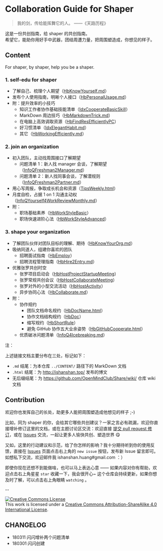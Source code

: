 # Collaboration Guide for Shaper



> 我的剑，传给能挥舞它的人。
> ——《天路历程》

这是一份共创指南，给 shaper 的共创指南。 <br> 希望它，能助你用好手中武器，团结周遭力量，把周围塑造成，你想见的样子。

## Content

For shaper, by shaper, help you be a shaper.


### 1. self-edu for shaper

- 了解自己、梳理个人期望（[HbKnowYourself.md](CONTENT/HbKnowYourself.md)）
- 发布个人使用指南，明晰个人接口（[HbPersonalUsage.md](CONTENT/HbPersonalUsage.md)）
- 附：提升效率的小技巧
	- 知识工作者协作基础技能清单（[IdxCooperateBasicSkill](https://github.com/OpenMindClub/Share/wiki/IdxCooperateBasicSkill)）
	- MarkDown 周边技巧（[HbMarkdownTrick.md](CONTENT/HbMarkdownTrick.md)）
	- 在电脑上高效调取资源（[HbFindResEfficientlyPC](https://github.com/OpenMindClub/Share/wiki/HbFindResEfficientlyPC)）
	- 好习惯清单（[IdxElegantHabit.md](CONTENT/IdxElegantHabit.md)）
	- 其它（[HbWorkingEfficiently.md](CONTENT/HbWorkingEfficiently.md)）


### 2. join an organization


- 初入团队，主动找周围接口了解期望
	- 问题清单 1：新人找 manager 会谈，了解期望（[InfoQFreshman2Manager.md](CONTENT/InfoQFreshman2Manager.md)）
	- 问题清单 2：新人找同事会谈，了解潜规则（[InfoQFreshman2Partner.md](CONTENT/InfoQFreshman2Partner.md)）
- 用心写周报，争取成长机会和资源（[TipsWeekly.html](http://ishanshan.top/selfedu/TipsWeekly.html)）
- 月度自检，占据 1 on 1 沟通主动权（[InfoQYourself4WorkReviewMonthly.md](CONTENT/InfoQYourself4WorkReviewMonthly.md)）
- 附：
	- 职场基础素养（[HbWorkStyleBasic](https://github.com/OpenMindClub/Share/wiki/HbWorkStyleBasic)）
	- 职场快速进阶心法（[HbWorkStyleAdvanced](https://github.com/OpenMindClub/Share/wiki/HbWorkStyleAdvanced)）

### 3. shape your organization

- 了解团队伙伴对团队目标的理解、期待（[HbKnowYourOrg.md](CONTENT/HbKnowYourOrg.md)）
- 吸纳同道人，组建你喜欢的团队
	- 招聘面试指南（[HbEmploy](https://github.com/OpenMindClub/Share/wiki/HbEmploy)）
	- 招聘流程管理指南（[HbHire2Entry.md](CONTENT/HbHire2Entry.md)）
- 优雅张罗共创时空
	- 张罗项目启动会（[HbHostProjectStartupMeeting](https://github.com/OpenMindClub/Share/wiki/HbHostProjectStartupMeeting)）
	- 张罗常规共创会议（[HbHostCollaborateMeeting](https://github.com/OpenMindClub/Share/wiki/HbHostCollaborateMeeting)）
	- 张罗对外的小型交流活动（[HbHostActivity](https://github.com/OpenMindClub/Share/wiki/HbHostActivity)）
	- 异步协同心法（[HbCollaborate.md](CONTENT/HbCollaborate.md)）
- 附：
	- 协作规约
		- 团队文档命名规约（[HbDocName.html](http://ishanshan.top/community/HbDocName.html)）
		- 协作文档结构规约（[HbDoc](https://github.com/OpenMindClub/Share/wiki/HbDoc)）
		- 缩写规约（[HbShortRule](https://github.com/OpenMindClub/Share/wiki/HbShortRule)）
		- 避免 GitHub 协作五大业余姿势（[HbGitHubCooperate.html](http://ishanshan.top/community/HbGitHubCooperate.html)）
	- 优质破冰问题清单（[InfoQ4Icebreaking.md](CONTENT/InfoQ4Icebreaking.md)）

注：

上述链接文档主要分布在三处，标记如下：

- `.md` 结尾：为本仓库 `../CONTENT/` 路径下的 MarkDown 文档
- `.html` 结尾：为 http://ishanshan.top/ 发布的博文
- 无后缀结尾：为 https://github.com/OpenMindClub/Share/wiki/ 仓库 wiki 文档


## Contribution

欢迎你也发挥自己的长处，助更多人能把周围塑造成他想见的样子 ;-)

比如，同为 shaper 的你，会给其它哪些共创建议？一家之言必有疏漏，欢迎你直接增补修订这里的文档，或在主题讨论区交流：欢迎直接 [提交 pull request 修订](https://guides.github.com/activities/forking/#making-changes)，或在 [Issues](https://github.com/ishanshan/CollaborationGuide4Shaper/issues) 交流，一起让更多人愉快共创、塑造世界 😋

又如，这里的行动建议和示范，给了你怎样的影响？我十分期待听到你的使用反馈，直接在  [Issues](https://github.com/ishanshan/CollaborationGuide4Shaper/issues) 页面点击右上角的 `new issue` 按钮，发布新 Issue 留言即可。如想私下交流，欢迎邮件我 ishanshan.huang#gmail.com ：）

即使你现在还想不到能做啥，也可以马上表达心意 —— 如果内容对你有帮助，欢迎点击右上角星星 `star` 收藏一下，我会很开心~ 这个仓库会持续更新，如果你想及时了解，可以点击右上角眼睛 `watching` 。

--

<a rel="license" href="http://creativecommons.org/licenses/by-sa/4.0/"><img alt="Creative Commons License" style="border-width:0" src="https://i.creativecommons.org/l/by-sa/4.0/88x31.png" /></a><br />This work is licensed under a <a rel="license" href="http://creativecommons.org/licenses/by-sa/4.0/">Creative Commons Attribution-ShareAlike 4.0 International License</a>.


## CHANGELOG 

- 180311 闪闪增补两个问题清单
- 180301 闪闪创建

